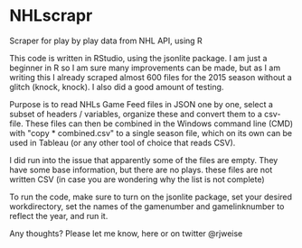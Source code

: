 # NHLscrapr
Scraper for play by play data from NHL API, using R

This code is written in RStudio, using the jsonlite package. I am just a beginner in R so I am sure many improvements can be made, but as I am writing this I already scraped almost 600 files for the 2015 season without a glitch (knock, knock). I also did a good amount of testing.

Purpose is to read NHLs Game Feed files in JSON one by one, select a subset of headers / variables, organize these and convert them to a csv-file. These files can then be combined in the Windows command line (CMD) with "copy * combined.csv" to a single season file, which on its own can be used in Tableau (or any other tool of choice that reads CSV).

I did run into the issue that apparently some of the files are empty. They have some base information, but there are no plays. these files are not written CSV (in case you are wondering why the list is not complete)

To run the code, make sure to turn on the jsonlite package, set your desired workdirectory, set the names of the gamenumber and gamelinknumber to reflect the year, and run it.

Any thoughts? Please let me know, here or on twitter @rjweise

